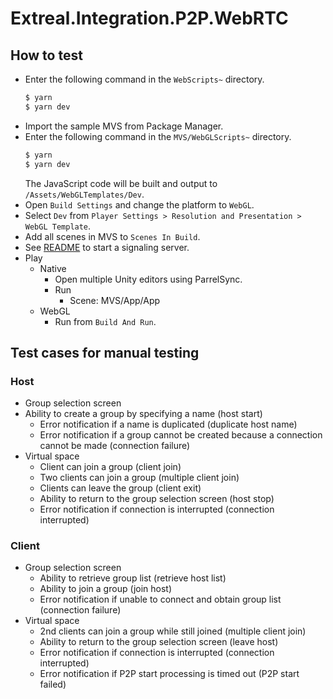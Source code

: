 # Extreal.Integration.P2P.WebRTC

## How to test

- Enter the following command in the `WebScripts~` directory.
   ```bash
   $ yarn
   $ yarn dev
   ```
- Import the sample MVS from Package Manager.
- Enter the following command in the `MVS/WebGLScripts~` directory.
   ```bash
   $ yarn
   $ yarn dev
   ```
   The JavaScript code will be built and output to `/Assets/WebGLTemplates/Dev`.
- Open `Build Settings` and change the platform to `WebGL`.
- Select `Dev` from `Player Settings > Resolution and Presentation > WebGL Template`.
- Add all scenes in MVS to `Scenes In Build`.
- See [README](SignalingServer~/README.md) to start a signaling server.
- Play
  - Native
    - Open multiple Unity editors using ParrelSync.
    - Run
      - Scene: MVS/App/App
  - WebGL
    - Run from `Build And Run`.

## Test cases for manual testing

### Host

- Group selection screen
- Ability to create a group by specifying a name (host start)
  - Error notification if a name is duplicated (duplicate host name)
  - Error notification if a group cannot be created because a connection cannot be made (connection failure)
- Virtual space
  - Client can join a group (client join)
  - Two clients can join a group (multiple client join)
  - Clients can leave the group (client exit)
  - Ability to return to the group selection screen (host stop)
  - Error notification if connection is interrupted (connection interrupted)

### Client

- Group selection screen
  - Ability to retrieve group list (retrieve host list)
  - Ability to join a group (join host)
  - Error notification if unable to connect and obtain group list (connection failure)
- Virtual space
  - 2nd clients can join a group while still joined (multiple client join)
  - Ability to return to the group selection screen (leave host)
  - Error notification if connection is interrupted (connection interrupted)
  - Error notification if P2P start processing is timed out (P2P start failed)
